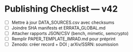 # Publishing Checklist — v42
- [ ] Mettre à jour DATA_SOURCES.csv avec checksums
- [ ] Joindre SHA manifests et ERRATA_GLOBAL.md
- [ ] Attacher rapports JSON/CSV (bench, mimetic, semcrypto)
- [ ] Remplir PAPER_TEMPLATE_IMRAD.md pour préprint
- [ ] Zenodo: créer record + DOI ; arXiv/SSRN: soumission
